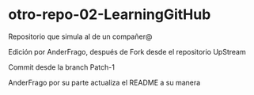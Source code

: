 # otro-repo-02-LearningGitHub

Repositorio que simula al de un compañer@



Edición por AnderFrago, después  de Fork desde el repositorio UpStream

Commit desde la branch Patch-1

AnderFrago por su parte actualiza el README a su manera

